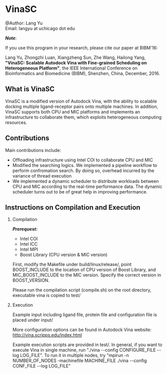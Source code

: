 # VinaSC
@Author: Lang Yu  
Email: langyu at uchicago dot edu

**_Note_**:

If you use this program in your research, please cite our paper at BIBM'16:

Lang Yu, Zhongzhi Luan, Xiangzheng Sun, Zhe Wang, Hailong Yang, **"VinaSC: Scalable Autodock Vina with Fine-grained Scheduling on Heterogeneous Platform"**, the IEEE International Conference on Bioinformatics and Biomedicine (BIBM), Shenzhen, China, December, 2016.
## What is VinaSC
VinaSC is a modified version of Autodock Vina, with the ability to scalable docking multiple ligand-receptor pairs onto multiple machines. In addition, VinaSC supports both CPU and MIC platforms and implements an infrastructure to collaborate them, which exploits heterogeneous computing resources.

## Contributions  

Main contributions include:

- Offloading infrastructure using Intel COI to collaborate CPU and MIC
- Modified the searching logics. We implemented a pipeline workflow to perform confromation search. By doing so, overhead incurred by the variance of thread execution 
- We implemented a dynamic scheduler to distribute workloads between CPU and MIC according to the real-time performance data. The dynamic scheduler turns out to be of great help in improving performance.


## Instructions on Compilation and Execution
1. Compilation

	***Prerequest:*** 
	- Intel COI
	- Intel ICC
	- Intel MPI
	- Boost Library (CPU version & MIC version)
	
	First, modify the Makefile under build/linux/release/, point BOOST\_INCLUDE to the location of CPU version of Boost Library, and MIC\_BOOST\_INCLUDE to the MIC version. Specify the correct version in BOOST_VERSION.
	
	Please run the compilation script (compile.sh) on the root directory, executable vina is copied to test/
	
2. Execution
	
	Example input including ligand file, protein file and configuration file is placed under input/
	
	More configuration options can be found in Autodock Vina website: http://vina.scripps.edu/index.html
	
	Example execution scripts are provided in test/. In general, if you want to execute Vina in single machine, run "./vina --config CONFIGURE_FILE --log LOG_FILE". To run it in multiple nodes, try "mpirun -n NUMBER_OF_NODES -machinefile MACHINE_FILE ./vina --config CONF_FILE --log LOG_FILE"